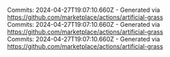 Commits: 2024-04-27T19:07:10.660Z - Generated via https://github.com/marketplace/actions/artificial-grass
<br>
Commits: 2024-04-27T19:07:10.660Z - Generated via https://github.com/marketplace/actions/artificial-grass
<br>
Commits: 2024-04-27T19:07:10.660Z - Generated via https://github.com/marketplace/actions/artificial-grass
<br>

